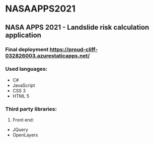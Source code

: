 # NASAAPPS2021
## NASA APPS 2021 - Landslide risk calculation application
### Final deployment https://proud-cliff-032826003.azurestaticapps.net/
### Used languages:
- C#
- JavaScript
- CSS 3
- HTML 5

### Third party libraries:
1. Front end: 
  - JQuery
  - OpenLayers
